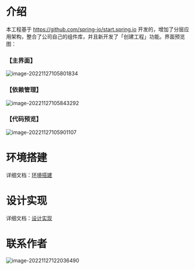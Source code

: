 # 介绍

本工程基于 https://github.com/spring-io/start.spring.io 开发的，增加了分层应用架构，整合了公司自己的组件库，并且新开发了「创建工程」功能。界面预览图：

### 【主界面】

![image-20221127105801834](https://technotes.oss-cn-shenzhen.aliyuncs.com/2022/202211271058880.png)

### 【依赖管理】

![image-20221127105843292](https://technotes.oss-cn-shenzhen.aliyuncs.com/2022/202211271058355.png)

### 【代码预览】

![image-20221127105901107](https://technotes.oss-cn-shenzhen.aliyuncs.com/2022/202211271059163.png)

# 环境搭建

详细文档：[环境搭建](./docs/环境搭建.md)

# 设计实现

详细文档：[设计实现](./docs/设计实现.md)

# 联系作者

![image-20221127122036490](https://technotes.oss-cn-shenzhen.aliyuncs.com/2022/202211271220542.png)
